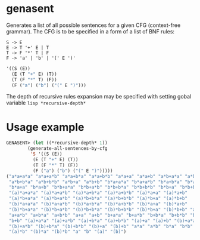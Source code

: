 # genasent

Generates a list of all possible sentences for a given CFG (context-free grammar).
The CFG is to be specified in a form of a list of BNF rules:
~~~
S -> E
E -> T '+' E | T
T -> F '*' T | F
F -> 'a' | 'b' | '(' E ')'
~~~

~~~lisp
'((S (E))
  (E (T "+" E) (T))
  (T (F "*" T) (F))
  (F ("a") ("b") ("(" E ")")))
~~~

The depth of recursive rules expansion may be specified with setting gobal variable ```lisp *recursive-depth*```


# Usage example

~~~lisp
GENASENT> (let ((*recursive-depth* 1))
	    (generate-all-sentences-by-cfg
	     'S '((S (E))
		  (E (T "+" E) (T))
		  (T (F "*" T) (F))
		  (F ("a") ("b") ("(" E ")")))))
("a*a+a*a" "a*a+a*b" "a*a+b*a" "a*a+b*b" "a*a+a" "a*a+b" "a*b+a*a" "a*b+a*b"
 "a*b+b*a" "a*b+b*b" "a*b+a" "a*b+b" "b*a+a*a" "b*a+a*b" "b*a+b*a" "b*a+b*b"
 "b*a+a" "b*a+b" "b*b+a*a" "b*b+a*b" "b*b+b*a" "b*b+b*b" "b*b+a" "b*b+b"
 "(a)*a+a*a" "(a)*a+a*b" "(a)*a+b*a" "(a)*a+b*b" "(a)*a+a" "(a)*a+b"
 "(a)*b+a*a" "(a)*b+a*b" "(a)*b+b*a" "(a)*b+b*b" "(a)*b+a" "(a)*b+b"
 "(b)*a+a*a" "(b)*a+a*b" "(b)*a+b*a" "(b)*a+b*b" "(b)*a+a" "(b)*a+b"
 "(b)*b+a*a" "(b)*b+a*b" "(b)*b+b*a" "(b)*b+b*b" "(b)*b+a" "(b)*b+b" "a+a*a"
 "a+a*b" "a+b*a" "a+b*b" "a+a" "a+b" "b+a*a" "b+a*b" "b+b*a" "b+b*b" "b+a"
 "b+b" "(a)+a*a" "(a)+a*b" "(a)+b*a" "(a)+b*b" "(a)+a" "(a)+b" "(b)+a*a"
 "(b)+a*b" "(b)+b*a" "(b)+b*b" "(b)+a" "(b)+b" "a*a" "a*b" "b*a" "b*b" "(a)*a"
 "(a)*b" "(b)*a" "(b)*b" "a" "b" "(a)" "(b)")
 ~~~